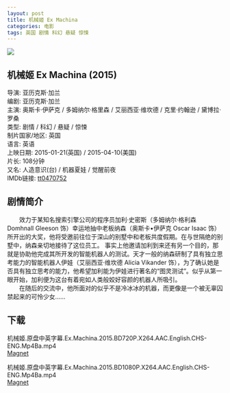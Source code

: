 ```yaml
---
layout: post
title: 机械姬 Ex Machina
categories: 电影
tags: 英国 剧情 科幻 悬疑 惊悚
---
```


[![](http://i12.tietuku.cn/e17b565b11d4fc57t.jpg)](http://i12.tietuku.cn/e17b565b11d4fc57.jpg)

## 机械姬 Ex Machina (2015)
导演: 亚历克斯·加兰  
编剧: 亚历克斯·加兰  
主演: 奥斯卡·伊萨克 / 多姆纳尔·格里森 / 艾丽西亚·维坎德 / 克里·约翰逊 / 黛博拉·罗桑  
类型: 剧情 / 科幻 / 悬疑 / 惊悚  
制片国家/地区: 英国  
语言: 英语  
上映日期: 2015-01-21(英国) / 2015-04-10(美国)  
片长: 108分钟  
又名: 人造意识(台) / 机器夏娃 / 觉醒前夜  
IMDb链接: [tt0470752](http://www.imdb.com/title/tt0470752)

## 剧情简介
　　效力于某知名搜索引擎公司的程序员加利·史密斯（多姆纳尔·格利森 Domhnall Gleeson 饰）幸运地抽中老板纳森（奥斯卡•伊萨克 Oscar Isaac 饰）所开出的大奖，他将受邀前往位于深山的别墅中和老板共度假期。在与世隔绝的别墅中，纳森亲切地接待了这位员工。 事实上他邀请加利到来还有另一个目的，那就是协助他完成其所开发的智能机器人的测试。天才一般的纳森研制了具有独立思考能力的智能机器人伊娃（艾丽西亚·维坎德 Alicia Vikander 饰），为了确认她是否具有独立思考的能力，他希望加利能为伊娃进行著名的“图灵测试”。似乎从第一眼开始，加利便为这台有着宛如人类般姣好容颜的机器人所吸引。  
　　在随后的交流中，他所面对的似乎不是冷冰冰的机器，而更像是一个被无辜囚禁起来的可怜少女……

## 下载
机械姬.原盘中英字幕.Ex.Machina.2015.BD720P.X264.AAC.English.CHS-ENG.Mp4Ba.mp4  
[Magnet](magnet:?xt=urn:btih:08dabe0e2617bf25fa97448bcb1a8348efa048c2)

机械姬.原盘中英字幕.Ex.Machina.2015.BD1080P.X264.AAC.English.CHS-ENG.Mp4Ba.mp4  
[Magnet](magnet:?xt=urn:btih:970c54331081500ccdcb51af4a1575bcb2d8ffeb)
